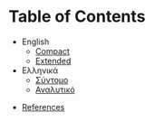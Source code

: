 Table of Contents
=================

* English
  * [Compact](https://mozilla.github.io/pdf.js/web/viewer.html?file=https://raw.githubusercontent.com/li9i/CV/master/short/cv_alexandros_filotheou.pdf)
  * [Extended](https://mozilla.github.io/pdf.js/web/viewer.html?file=https://raw.githubusercontent.com/li9i/CV/master/full/cv_alexandros_filotheou.pdf)
* Ελληνικά
  * [Σύντομο](https://mozilla.github.io/pdf.js/web/viewer.html?file=https://raw.githubusercontent.com/li9i/CV/master/%CF%83%CF%8D%CE%BD%CF%84%CE%BF%CE%BC%CE%BF/cv_alexandros_filotheou.pdf)
  * [Αναλυτικό](https://mozilla.github.io/pdf.js/web/viewer.html?file=https://raw.githubusercontent.com/li9i/CV/master/%CE%B1%CE%BD%CE%B1%CE%BB%CF%85%CF%84%CE%B9%CE%BA%CF%8C/cv_alexandros_filotheou.pdf)
- [References](https://mozilla.github.io/pdf.js/web/viewer.html?file=https://raw.githubusercontent.com/li9i/CV/master/references/references_alexandros_filotheou.pdf)
